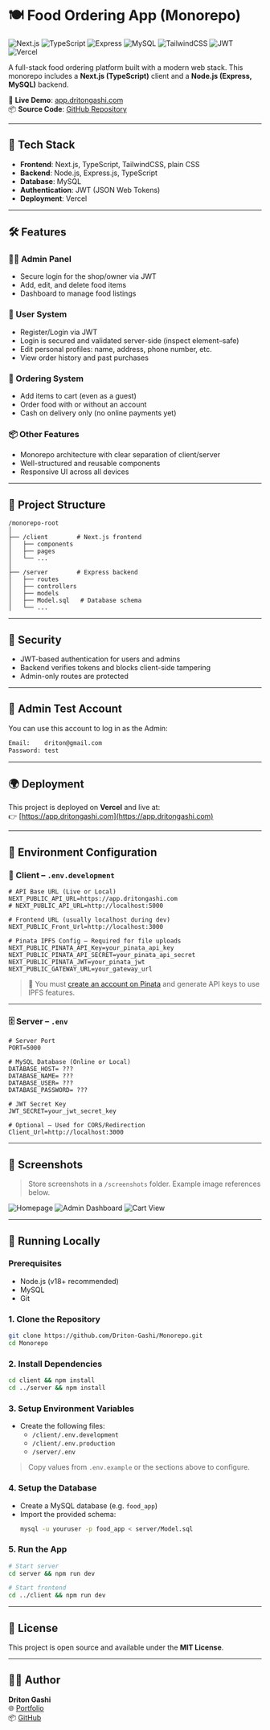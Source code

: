 
# 🍽️ Food Ordering App (Monorepo)


![Next.js](https://img.shields.io/badge/Next.js-000?logo=next.js&logoColor=white)
![TypeScript](https://img.shields.io/badge/TypeScript-007ACC?logo=typescript&logoColor=white)
![Express](https://img.shields.io/badge/Express.js-404D59?logo=express)
![MySQL](https://img.shields.io/badge/MySQL-00758F?logo=mysql&logoColor=white)
![TailwindCSS](https://img.shields.io/badge/Tailwind_CSS-38B2AC?logo=tailwind-css&logoColor=white)
![JWT](https://img.shields.io/badge/JWT-black?logo=jsonwebtokens)
![Vercel](https://img.shields.io/badge/Deployed_on-Vercel-black?logo=vercel)


A full-stack food ordering platform built with a modern web stack. This monorepo includes a **Next.js (TypeScript)** client and a **Node.js (Express, MySQL)** backend.

🔗 **Live Demo**: [app.dritongashi.com](https://app.dritongashi.com/)  
📦 **Source Code**: [GitHub Repository](https://github.com/Driton-Gashi/Monorepo)

---

## 🧩 Tech Stack

- **Frontend**: Next.js, TypeScript, TailwindCSS, plain CSS
- **Backend**: Node.js, Express.js, TypeScript
- **Database**: MySQL
- **Authentication**: JWT (JSON Web Tokens)
- **Deployment**: Vercel

---

## 🛠️ Features

### 👨‍🍳 Admin Panel
- Secure login for the shop/owner via JWT
- Add, edit, and delete food items
- Dashboard to manage food listings

### 👤 User System
- Register/Login via JWT
- Login is secured and validated server-side (inspect element–safe)
- Edit personal profiles: name, address, phone number, etc.
- View order history and past purchases

### 🛒 Ordering System
- Add items to cart (even as a guest)
- Order food with or without an account
- Cash on delivery only (no online payments yet)

### 📦 Other Features
- Monorepo architecture with clear separation of client/server
- Well-structured and reusable components
- Responsive UI across all devices

---

## 📂 Project Structure

```
/monorepo-root
│
├── /client        # Next.js frontend
│   ├── components
│   ├── pages
│   └── ...
│
├── /server        # Express backend
│   ├── routes
│   ├── controllers
│   ├── models
│   ├── Model.sql   # Database schema
│   └── ...
```

---

## 🔐 Security

- JWT-based authentication for users and admins
- Backend verifies tokens and blocks client-side tampering
- Admin-only routes are protected

---

## 🧪 Admin Test Account

You can use this account to log in as the Admin:

```bash
Email:    driton@gmail.com  
Password: test
```

---

## 🌍 Deployment

This project is deployed on **Vercel** and live at:  
👉 [https://app.dritongashi.com](https://app.dritongashi.com)

---

## 🧪 Environment Configuration

### 🔧 Client – `.env.development`

```env
# API Base URL (Live or Local)
NEXT_PUBLIC_API_URL=https://app.dritongashi.com
# NEXT_PUBLIC_API_URL=http://localhost:5000

# Frontend URL (usually localhost during dev)
NEXT_PUBLIC_Front_Url=http://localhost:3000

# Pinata IPFS Config – Required for file uploads
NEXT_PUBLIC_PINATA_API_Key=your_pinata_api_key
NEXT_PUBLIC_PINATA_API_SECRET=your_pinata_api_secret
NEXT_PUBLIC_PINATA_JWT=your_pinata_jwt
NEXT_PUBLIC_GATEWAY_URL=your_gateway_url
```

> 📝 You must [create an account on Pinata](https://www.pinata.cloud/) and generate API keys to use IPFS features.

---

### 🗄️ Server – `.env`

```env
# Server Port
PORT=5000

# MySQL Database (Online or Local)
DATABASE_HOST= ???
DATABASE_NAME= ???
DATABASE_USER= ???
DATABASE_PASSWORD= ???

# JWT Secret Key
JWT_SECRET=your_jwt_secret_key

# Optional – Used for CORS/Redirection
Client_Url=http://localhost:3000
```

---

## 📸 Screenshots

> Store screenshots in a `/screenshots` folder. Example image references below.

![Homepage](./screenshots/homepage.png)
![Admin Dashboard](./screenshots/admin-dashboard.png)
![Cart View](./screenshots/cart.png)

---

## 🧪 Running Locally

### Prerequisites

- Node.js (v18+ recommended)
- MySQL
- Git

### 1. Clone the Repository

```bash
git clone https://github.com/Driton-Gashi/Monorepo.git
cd Monorepo
```

### 2. Install Dependencies

```bash
cd client && npm install
cd ../server && npm install
```

### 3. Setup Environment Variables

- Create the following files:
  - `/client/.env.development`
  - `/client/.env.production`
  - `/server/.env`

> Copy values from `.env.example` or the sections above to configure.

### 4. Setup the Database

- Create a MySQL database (e.g. `food_app`)
- Import the provided schema:
  ```bash
  mysql -u youruser -p food_app < server/Model.sql
  ```

### 5. Run the App

```bash
# Start server
cd server && npm run dev

# Start frontend
cd ../client && npm run dev
```

---

## 📄 License

This project is open source and available under the **MIT License**.

---

## 👨‍💻 Author

**Driton Gashi**  
🌐 [Portfolio](http://app.dritongashi.com)  
📦 [GitHub](https://github.com/Driton-Gashi)
